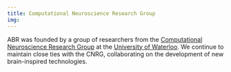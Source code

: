 ```yaml
---
title: Computational Neuroscience Research Group
img: 
---
```


ABR was founded by a group of researchers from the [Computational Neuroscience Research Group](http://compneuro.uwaterloo.ca/)
at the [University of Waterloo](https://uwaterloo.ca/).  We continue to maintain close ties with the CNRG, collaborating
on the development of new brain-inspired technologies.